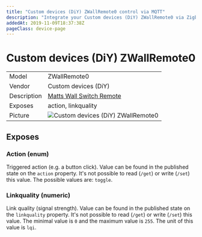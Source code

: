 ```yaml
---
title: "Custom devices (DiY) ZWallRemote0 control via MQTT"
description: "Integrate your Custom devices (DiY) ZWallRemote0 via Zigbee2MQTT with whatever smart home infrastructure you are using without the vendor's bridge or gateway."
addedAt: 2019-11-09T18:37:38Z
pageClass: device-page
---
```


<!-- !!!! -->
<!-- ATTENTION: This file is auto-generated through docgen! -->
<!-- You can only edit the "Notes"-Section between the two comment lines "Notes BEGIN" and "Notes END". -->
<!-- Do not use h1 or h2 heading within "## Notes"-Section. -->
<!-- !!!! -->

# Custom devices (DiY) ZWallRemote0

|     |     |
|-----|-----|
| Model | ZWallRemote0  |
| Vendor  | Custom devices (DiY)  |
| Description | [Matts Wall Switch Remote](https://github.com/mattlokes/ZWallRemote) |
| Exposes | action, linkquality |
| Picture | ![Custom devices (DiY) ZWallRemote0](https://www.zigbee2mqtt.io/images/devices/ZWallRemote0.jpg) |


<!-- Notes BEGIN: You can edit here. Add "## Notes" headline if not already present. -->


<!-- Notes END: Do not edit below this line -->



## Exposes

### Action (enum)
Triggered action (e.g. a button click).
Value can be found in the published state on the `action` property.
It's not possible to read (`/get`) or write (`/set`) this value.
The possible values are: `toggle`.

### Linkquality (numeric)
Link quality (signal strength).
Value can be found in the published state on the `linkquality` property.
It's not possible to read (`/get`) or write (`/set`) this value.
The minimal value is `0` and the maximum value is `255`.
The unit of this value is `lqi`.

